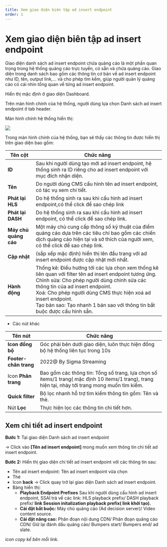 ```yaml
---
title: Xem giao diện biên tập ad insert endpoint
order: 1
---
```


# Xem giao diện biên tập ad insert endpoint

Giao diện danh sách ad insert endpoint chứa quảng cáo là một phần quan trọng trong hệ thống quảng cáo trực tuyến, có sẵn và chứa quảng cáo. Giao diện trong danh sách bao gồm các thông tin cơ bản về ad insert endpoint như ID, tên, output link,... và cho phép tìm kếm, giúp người quản lý quảng cáo có cái nhìn tổng quan về từng ad insert endpoint.

Hiển thị mặc định ở giao diện Dashboard.

Trên màn hình chính của hệ thống, người dùng lựa chọn Danh sách ad insert endpoint ở tab header.

Màn hình chính hệ thống hiển thị:

![](/images/dai/list-endpoint.PNG)

Trong màn hình chính của hệ thống, bạn sẽ thấy các thông tin được hiển thị trên giao diện bao gồm:


| Tên cột               | Chức năng                                                                                                                                                                                                                                                                                                                                                                |
| --------------------- | ------------------------------------------------------------------------------------------------------------------------------------------------------------------------------------------------------------------------------------------------------------------------------------------------------------------------------------------------------------------------ |
| **ID**                | Sau khi người dùng tạo mới ad insert endpoint, hệ thống sinh ra ID riêng cho ad insert endpoint với mục đích nhận diện.                                                                                                                                                                                                                                                  |
| **Tên**               | Do người dùng CMS cấu hình tên ad insert endpoint, có tác vụ xem chi tiết.                                                                                                                                                                                                                                                                                               |
| **Phát lại HLS**      | Do hệ thống sinh ra sau khi cấu hình ad insert endpoint,có thể click để sao chép link                                                                                                                                                                                                                                                                                    |
| **Phát lại DASH**     | Do hệ thống sinh ra sau khi cấu hình ad insert endpoint, có thể click để sao chép link.                                                                                                                                                                                                                                                                                  |
| **Máy chủ quảng cáo** | Một máy chủ cung cấp thông số kỹ thuật của điểm quảng cáo dựa trên các tiêu chí bao gồm các chiến dịch quảng cáo hiện tại và sở thích của người xem, có thể click để sao chép link.                                                                                                                                                                                      |
| **Cập nhật**          | (sắp xếp mặc định) hiển thị lên đầu trang với ad insert endpoint được cập nhật mới nhất.                                                                                                                                                                                                                                                                                 |
| **Hành động**         | Thống kê: Điều hướng tới các lựa chọn xem thống kê liên quan với filter tên ad insert endpoint tương ứng. <br /> Chỉnh sửa: Cho phép người dùng chỉnh sửa các thông tin của ad insert endpoint. <br />Xoá: Cho phép người dùng CMS thực hiện xoá ad insert endpoint. <br /> Tạo bản sao: Tạo nhanh 1 bản sao với thông tin bắt buộc được cấu hình sẵn. |

* Các nút khác

| Tên nút                | Chức năng                                                                                                                                       |
| ---------------------- | ----------------------------------------------------------------------------------------------------------------------------------------------- |
| **Icon đồng bộ**       | Góc phải bên dưới giao diện, luôn thực hiện đồng bộ hệ thống liên tục trong 10s | ![](../../image/icon_sync.png)                                |
| **Footer- chân trang** | 2022@ By Sigma Streaming                                                                                                                        |
| Icon **Phân trang**    | Bao gồm các thông tin: Tổng số trang, lựa chọn số items/1 trang( mặc định 10 items/1 trang), trang hiện tại, nhảy tới trang mong muốn tìm kiếm. |
| **Quick filter**       | Bộ lọc nhanh hỗ trợ tìm kiếm thông tin gồm: Tên và thẻ.                                                                                         |
| Nút **Lọc**            | Thực hiện lọc các thông tin chi tiết hơn.                                                                                                       |

## Xem chi tiết ad insert endpoint

**Bước 1:** Tại giao diện Danh sách ad insert endpoint

→ Click vào **[Tên ad insert endpoint]** mong muốn xem thông tin chi tiết ad insert endpoint.

**Bước 2:** Hiển thị giao diện chi tiết ad insert endpoint với các thông tin sau:

* Tên ad insert endpoint: Tên ad insert endpoint vừa chọn
* Thẻ
* Icon **back** → Click quay trở lại giao diện Danh sách ad insert endpoint.
* Bảng hiển thị:
    * **Playback Endpoint Prefixes**  Sau khi người dùng cấu hình ad insert endpoint, SSAI trả về các link: HLS playback prefix/ DASH playback prefix/ **link Session initalization playback prefix( link khởi tạo).**
    * **Cài đặt bắt buộc:** Máy chủ quảng cáo (Ad decision server)/ Video content source.
    * **Cài đặt nâng cao:** Phân đoạn nội dung CDN/ Phân đoạn quảng cáo CDN/ Giữ lại đánh dấu quảng cáo/ Bumpers start/ Bumpers end/ ad slate.

*icon copy kế bên mỗi link.* 